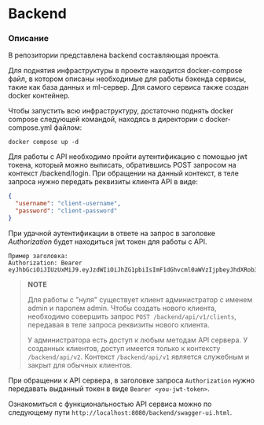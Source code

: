 # Backend
### Описание

В репозитории представлена backend составляющая проекта. 

Для поднятия инфраструктуры в проекте находится docker-compose файл, в котором описаны необходимые 
для работы бэкенда сервисы, такие как база данных и ml-сервер. Для самого сервиса также создан docker контейнер.

Чтобы запустить всю инфраструктуру, достаточно поднять docker compose следующей командой, находясь в директории с 
docker-compose.yml файлом:
```shell
docker compose up -d
```

Для работы с API необходимо пройти аутентификацию с помощью jwt токена, 
который можно выписать, обратившись POST запросом
на контекст /backend/login. При обращении на данный контекст, в теле запроса нужно 
передать реквизиты клиента API в виде:

```json
{
  "username": "client-username",
  "password": "client-password"
}
```

При удачной аутентификации в ответе на запрос в заголовке *Authorization* будет 
находиться jwt токен для работы с API.

```
Пример заголовка:
Authorization: Bearer eyJhbGciOiJIUzUxMiJ9.eyJzdWIiOiJhZG1pbiIsImF1dGhvcml0aWVzIjpbeyJhdXRob3JpdHkiOiJST0xFX0FETUlOIn1dLCJpYXQiOjE2NDA3OTg1NTIsImV4cCI6MTY0MDgyMjQwMH0.i7N2pqzDKFb9UnPgr0XbsajurSy2saZxBmmKZ0qMvlWxU3yErGTi5xJqoVp6nxBG5V3LGRphgZpYGXKVUAlqMQ
```

> **NOTE**
> 
> Для работы с "нуля" существует клиент администратор с именем admin и паролем admin. 
> Чтобы создать нового клиента, необходимо совершить запрос `POST /backend/api/v1/clients`,
> передавая в теле запроса
> реквизиты нового клиента.
> 
> У администратора есть доступ к любым методам API сервера. У созданных клиентов, доступ
> имеется только к контексту `/backend/api/v2`. Контекст `/backend/api/v1` является
> служебным и закрыт для обычных клиентов.

При обращении к API сервера, в заголовке запроса `Authorization` нужно передавать
выданный токен в виде `Bearer <you-jwt-token>`.

Ознакомиться с функциональностью API сервиса можно по следующему пути `http://localhost:8080/backend/swagger-ui.html`.
